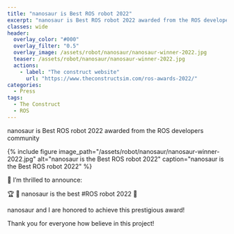 ```yaml
---
title: "nanosaur is Best ROS robot 2022"
excerpt: "nanosaur is Best ROS robot 2022 awarded from the ROS developers community"
classes: wide
header:
  overlay_color: "#000"
  overlay_filter: "0.5"
  overlay_image: /assets/robot/nanosaur/nanosaur-winner-2022.jpg
  teaser: /assets/robot/nanosaur/nanosaur-winner-2022.jpg
  actions:
    - label: "The construct website"
      url: "https://www.theconstructsim.com/ros-awards-2022/"
categories:
  - Press
tags:
  - The Construct
  - ROS
---
```


nanosaur is Best ROS robot 2022 awarded from the ROS developers community

{% include figure image_path="/assets/robot/nanosaur/nanosaur-winner-2022.jpg" alt="nanosaur is the Best ROS robot 2022" caption="nanosaur is the Best ROS robot 2022" %}

📣 I’m thrilled to announce:

🏆 🦕 nanosaur is the best #ROS robot 2022 🥇

nanosaur and I are honored to achieve this prestigious award!

Thank you for everyone how believe in this project!